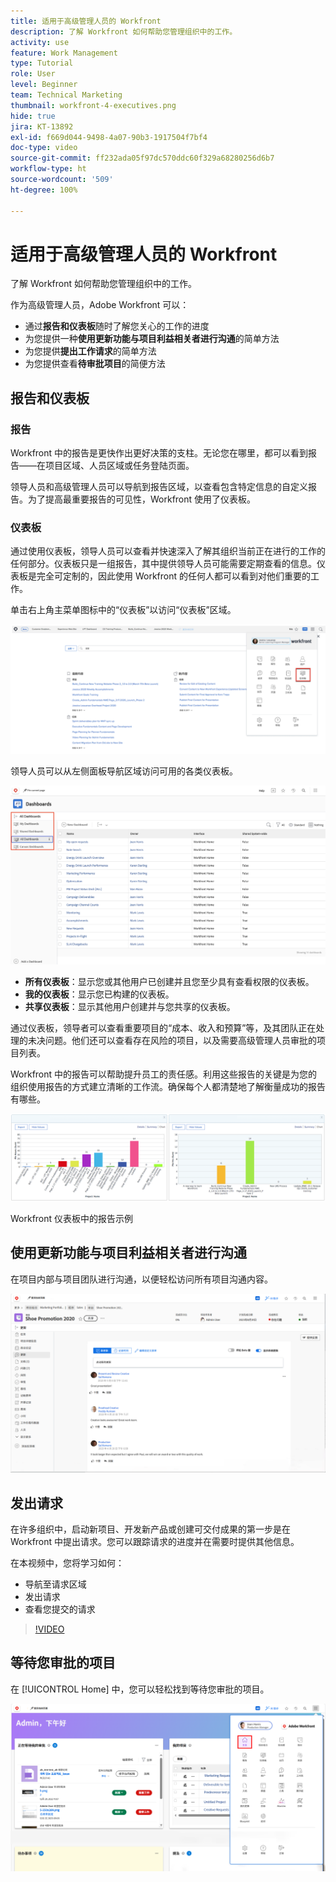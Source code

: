 ```yaml
---
title: 适用于高级管理人员的 Workfront
description: 了解 Workfront 如何帮助您管理组织中的工作。
activity: use
feature: Work Management
type: Tutorial
role: User
level: Beginner
team: Technical Marketing
thumbnail: workfront-4-executives.png
hide: true
jira: KT-13892
exl-id: f669d044-9498-4a07-90b3-1917504f7bf4
doc-type: video
source-git-commit: ff232ada05f97dc570ddc60f329a68280256d6b7
workflow-type: ht
source-wordcount: '509'
ht-degree: 100%

---
```


# 适用于高级管理人员的 Workfront

了解 Workfront 如何帮助您管理组织中的工作。

作为高级管理人员，Adobe Workfront 可以：

* 通过&#x200B;**报告和仪表板**&#x200B;随时了解您关心的工作的进度
* 为您提供一种&#x200B;**使用更新功能与项目利益相关者进行沟通**&#x200B;的简单方法
* 为您提供&#x200B;**提出工作请求**&#x200B;的简单方法
* 为您提供查看&#x200B;**待审批项目**&#x200B;的简便方法

## 报告和仪表板

### 报告

Workfront 中的报告是更快作出更好决策的支柱。无论您在哪里，都可以看到报告——在项目区域、人员区域或任务登陆页面。

领导人员和高级管理人员可以导航到报告区域，以查看包含特定信息的自定义报告。为了提高最重要报告的可见性，Workfront 使用了仪表板。

### 仪表板

通过使用仪表板，领导人员可以查看并快速深入了解其组织当前正在进行的工作的任何部分。仪表板只是一组报告，其中提供领导人员可能需要定期查看的信息。仪表板是完全可定制的，因此使用 Workfront 的任何人都可以看到对他们重要的工作。

单击右上角主菜单图标中的“仪表板”以访问“仪表板”区域。

![主菜单中“仪表板”选项的图像](assets/workfront-4-executives-1.png)

领导人员可以从左侧面板导航区域访问可用的各类仪表板。

![仪表板页面的图像](assets/workfront-4-executives-2.png)

* **所有仪表板**：显示您或其他用户已创建并且您至少具有查看权限的仪表板。
* **我的仪表板**：显示您已构建的仪表板。
* **共享仪表板**：显示其他用户创建并与您共享的仪表板。

通过仪表板，领导者可以查看重要项目的“成本、收入和预算”等，及其团队正在处理的未决问题。他们还可以查看存在风险的项目，以及需要高级管理人员审批的项目列表。

Workfront 中的报告可以帮助提升员工的责任感。利用这些报告的关键是为您的组织使用报告的方式建立清晰的工作流。确保每个人都清楚地了解衡量成功的报告有哪些。

![Workfront 仪表板中的报告示例](assets/workfront-4-executives-3.png)

Workfront 仪表板中的报告示例

## 使用更新功能与项目利益相关者进行沟通

在项目内部与项目团队进行沟通，以便轻松访问所有项目沟通内容。

![“更新”页面的图像](assets/workfront-4-executives-4.png)


## 发出请求

在许多组织中，启动新项目、开发新产品或创建可交付成果的第一步是在 Workfront 中提出请求。您可以跟踪请求的进度并在需要时提供其他信息。

在本视频中，您将学习如何：

* 导航至请求区域
* 发出请求
* 查看您提交的请求

>[!VIDEO](https://video.tv.adobe.com/v/336092/?quality=12&learn=on)

## 等待您审批的项目

在 [!UICONTROL Home] 中，您可以轻松找到等待您审批的项目。

![“主页”的图像](assets/workfront-4-executives-5.png)

